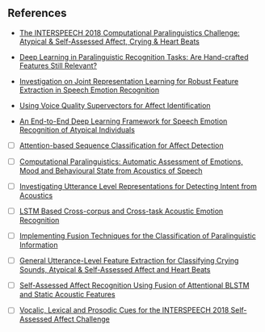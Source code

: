
<h2> References </h2>

 
* [The INTERSPEECH 2018 Computational Paralinguistics Challenge: Atypical & Self-Assessed Affect, Crying & Heart Beats](https://www.isca-speech.org/archive/Interspeech_2018/pdfs/0051.pdf) 

* [Deep Learning in Paralinguistic Recognition Tasks: Are Hand-crafted Features Still Relevant?](https://www.isca-speech.org/archive/Interspeech_2018/pdfs/1238.pdf) 

* [Investigation on Joint Representation Learning for Robust Feature Extraction in Speech Emotion Recognition](https://www.isca-speech.org/archive/Interspeech_2018/pdfs/1832.pdf)

* [Using Voice Quality Supervectors for Affect Identification](https://www.isca-speech.org/archive/Interspeech_2018/pdfs/1401.pdf)

* [An End-to-End Deep Learning Framework for Speech Emotion Recognition of Atypical Individuals](https://www.isca-speech.org/archive/Interspeech_2018/pdfs/2581.pdf)

- [ ] [Attention-based Sequence Classification for Affect Detection](https://www.isca-speech.org/archive/Interspeech_2018/pdfs/1610.pdf)

- [ ] [Computational Paralinguistics: Automatic Assessment of Emotions, Mood and Behavioural State from Acoustics of Speech](https://www.isca-speech.org/archive/Interspeech_2018/pdfs/2019.pdf)

- [ ] [Investigating Utterance Level Representations for Detecting Intent from Acoustics](https://www.isca-speech.org/archive/Interspeech_2018/pdfs/2149.pdf)

- [ ] [LSTM Based Cross-corpus and Cross-task Acoustic Emotion Recognition](https://www.isca-speech.org/archive/Interspeech_2018/pdfs/2298.pdf)

- [ ] [Implementing Fusion Techniques for the Classification of Paralinguistic Information](https://www.isca-speech.org/archive/Interspeech_2018/pdfs/2360.pdf)

- [ ] [General Utterance-Level Feature Extraction for Classifying Crying Sounds, Atypical & Self-Assessed Affect and Heart Beats](https://www.isca-speech.org/archive/Interspeech_2018/pdfs/1076.pdf)

- [ ] [Self-Assessed Affect Recognition Using Fusion of Attentional BLSTM and Static Acoustic Features](https://www.isca-speech.org/archive/Interspeech_2018/pdfs/2261.pdf)

- [ ] [Vocalic, Lexical and Prosodic Cues for the INTERSPEECH 2018 Self-Assessed Affect Challenge](https://www.isca-speech.org/archive/Interspeech_2018/pdfs/1331.pdf)

